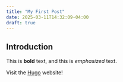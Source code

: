 ```yaml
---
title: "My First Post"
date: 2025-03-11T14:32:09-04:00
draft: true
---
```


## Introduction

This is **bold** text, and this is *emphasized* text.

Visit the [Hugo](https://gohugo.io) website!